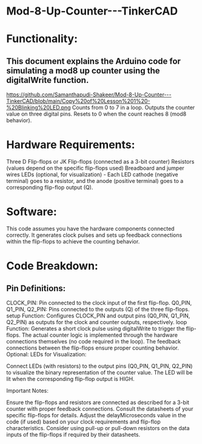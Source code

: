 # Mod-8-Up-Counter---TinkerCAD
# Functionality:
## This document explains the Arduino code for simulating a mod8 up counter using the digitalWrite function.
https://github.com/Samanthapudi-Shakeer/Mod-8-Up-Counter---TinkerCAD/blob/main/Copy%20of%20Lesson%201%20-%20Blinking%20LED.png
Counts from 0 to 7 in a loop.
Outputs the counter value on three digital pins.
Resets to 0 when the count reaches 8 (mod8 behavior).
# Hardware Requirements:

Three D Flip-flops or JK Flip-flops (connected as a 3-bit counter)
Resistors (values depend on the specific flip-flops used)
Breadboard and jumper wires
LEDs (optional, for visualization) - Each LED cathode (negative terminal) goes to a resistor, and the anode (positive terminal) goes to a corresponding flip-flop output (Q).
# Software:

This code assumes you have the hardware components connected correctly. It generates clock pulses and sets up feedback connections within the flip-flops to achieve the counting behavior.

# Code Breakdown:

## Pin Definitions:
CLOCK_PIN: Pin connected to the clock input of the first flip-flop.
Q0_PIN, Q1_PIN, Q2_PIN: Pins connected to the outputs (Q) of the three flip-flops.
setup Function:
Configures CLOCK_PIN and output pins (Q0_PIN, Q1_PIN, Q2_PIN) as outputs for the clock and counter outputs, respectively.
loop Function:
Generates a short clock pulse using digitalWrite to trigger the flip-flops.
The actual counter logic is implemented through the hardware connections themselves (no code required in the loop). The feedback connections between the flip-flops ensure proper counting behavior.
Optional: LEDs for Visualization:

Connect LEDs (with resistors) to the output pins (Q0_PIN, Q1_PIN, Q2_PIN) to visualize the binary representation of the counter value. The LED will be lit when the corresponding flip-flop output is HIGH.

Important Notes:

Ensure the flip-flops and resistors are connected as described for a 3-bit counter with proper feedback connections. Consult the datasheets of your specific flip-flops for details.
Adjust the delayMicroseconds value in the code (if used) based on your clock requirements and flip-flop characteristics.
Consider using pull-up or pull-down resistors on the data inputs of the flip-flops if required by their datasheets.
